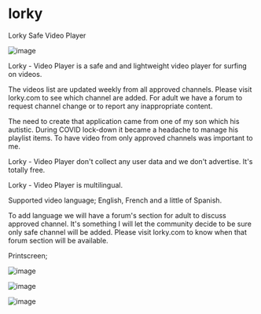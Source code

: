 # lorky
Lorky Safe Video Player

![image](https://user-images.githubusercontent.com/33944469/165210507-2365b2d9-2143-4e66-9f70-8b10656edd08.png)


Lorky - Video Player is a safe and and lightweight video player for surfing on videos.

The videos list are updated weekly from all approved channels. Please visit lorky.com to see which channel are added. For adult we have a forum to request channel change or to report any inappropriate content. 

The need to create that application came from one of my son which his autistic. During COVID lock-down it became a headache to manage his playlist items. To have video from only approved channels was important to me. 

Lorky - Video Player don't collect any user data and we don't advertise. It's totally free.

Lorky - Video Player is multilingual.

Supported video language; English, French and a little of Spanish.

To add language we will have a forum's section for adult to discuss approved channel. It's something I will let the community decide to be sure only safe channel will be added. Please visit lorky.com to know when that forum section will be available.

Printscreen;

![image](https://user-images.githubusercontent.com/33944469/165210569-7e385d36-54a8-4b47-a713-8d9b8ae59c82.png)

![image](https://user-images.githubusercontent.com/33944469/165210599-1aa9f599-58fb-4f42-87dc-576fcbb4a001.png)

![image](https://user-images.githubusercontent.com/33944469/165210620-48496257-7396-4ae7-b238-dff671f9e977.png)
